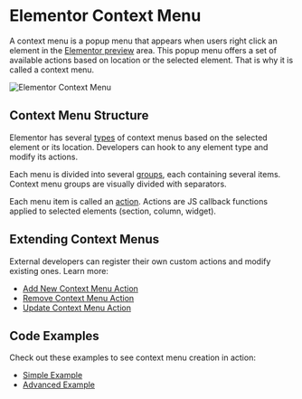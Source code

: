 # Elementor Context Menu

<Badge type="tip" vertical="top" text="Elementor Core" /> <Badge type="warning" vertical="top" text="Basic" />

A context menu is a popup menu that appears when users right click an element in the [Elementor preview](/editor/elementor-preview) area. This popup menu offers a set of available actions based on location or the selected element. That is why it is called a context menu.

![Elementor Context Menu](/assets/img/elementor-context-menu.png)

## Context Menu Structure

Elementor has several [types](./context-menu-types) of context menus based on the selected element or its location. Developers can hook to any element type and modify its actions.

Each menu is divided into several [groups](./context-menu-groups), each containing several items. Context menu groups are visually divided with separators.

Each menu item is called an [action](./context-menu-actions). Actions are JS callback functions applied to selected elements (section, column, widget).

## Extending Context Menus

External developers can register their own custom actions and modify existing ones. Learn more:

* [Add New Context Menu Action](./add-new-action)
* [Remove Context Menu Action](./remove-action)
* [Update Context Menu Action](./update-action)

## Code Examples

Check out these examples to see context menu creation in action:

* [Simple Example](./simple-example)
* [Advanced Example](./advanced-example)
